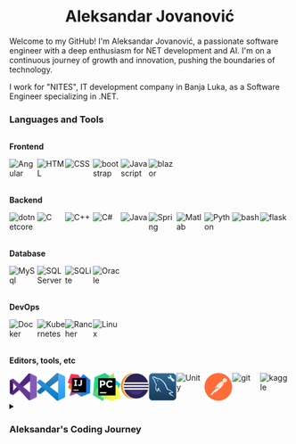 <h1 align="center">Aleksandar Jovanović</h1>

Welcome to my GitHub! I'm Aleksandar Jovanović, a passionate software engineer with a deep enthusiasm for NET development and AI. I'm on a continuous journey of growth and innovation, pushing the boundaries of technology.

I work for "NITES", IT development company in Banja Luka, as a Software Engineer specializing in .NET.


### Languages and Tools


<div class="column">
  
**Frontend**
<div class="row">
<img align="left" alt="Angular" title="Angular" width="50px" src="https://cdn.jsdelivr.net/gh/devicons/devicon@latest/icons/angular/angular-original.svg" />
<img align="left" alt="HTML" title="HTML" width="50px" src="https://cdn.jsdelivr.net/gh/devicons/devicon/icons/html5/html5-original.svg" />
<img align="left" alt="CSS" title="CSS" width="50px" src="https://cdn.jsdelivr.net/gh/devicons/devicon/icons/css3/css3-original.svg" />
<img align="left" alt="bootstrap" title="bootstrap" width="50px" src="https://cdn.jsdelivr.net/gh/devicons/devicon@latest/icons/bootstrap/bootstrap-original.svg" />
          
<img align="left" alt="Javascript" title="Javascript" width="50px" src="https://cdn.jsdelivr.net/gh/devicons/devicon/icons/javascript/javascript-original.svg" />
<img align="left" alt="blazor" title="blazor" width="50px" src="https://cdn.jsdelivr.net/gh/devicons/devicon@latest/icons/blazor/blazor-original.svg" />
          
<br><br><br>
</div>  
  
**Backend**
<div class="row">
<img align="left" alt="dotnetcore" title="dotnetcore" width="50px" src="https://cdn.jsdelivr.net/gh/devicons/devicon@latest/icons/dotnetcore/dotnetcore-original.svg" />         
<img align="left" alt="C" title="C" width="50px" src="https://cdn.jsdelivr.net/gh/devicons/devicon/icons/c/c-original.svg" />
<img align="left" alt="C++" title="C++" width="50px" src="https://cdn.jsdelivr.net/gh/devicons/devicon/icons/cplusplus/cplusplus-original.svg" />
<img align="left" alt="C#" title="C#" width="50px" src="https://cdn.jsdelivr.net/gh/devicons/devicon/icons/csharp/csharp-original.svg" />
<img align="left" alt="Java" title="Java" width="50px" src="https://cdn.jsdelivr.net/gh/devicons/devicon/icons/java/java-original.svg" />
<img align="left" alt="Spring" title="Spring" width="50px" src="https://cdn.jsdelivr.net/gh/devicons/devicon@latest/icons/spring/spring-original.svg" />
<img align="left" alt="Matlab" title="Matlab" width="50px" src="https://cdn.jsdelivr.net/gh/devicons/devicon@latest/icons/matlab/matlab-original.svg" />
<img align="left" alt="Python" title="Python" width="50px" src="https://cdn.jsdelivr.net/gh/devicons/devicon/icons/python/python-original.svg" />
<img align="left" alt="bash" title="bash" width="50px" src="https://cdn.jsdelivr.net/gh/devicons/devicon@latest/icons/bash/bash-original.svg" />
<img align="left" alt="flask" title="flask" width="50px" src="https://cdn.jsdelivr.net/gh/devicons/devicon@latest/icons/flask/flask-original.svg" />
          
<br><br><br>

</div>     

**Database**
<div class="row">
<img align="left" alt="MySql" title="MySql" width="50px" src="https://cdn.jsdelivr.net/gh/devicons/devicon/icons/mysql/mysql-original-wordmark.svg" />
<img align="left" alt="SQL Server" title="SQL server" width="50px" src="https://cdn.jsdelivr.net/gh/devicons/devicon/icons/microsoftsqlserver/microsoftsqlserver-original-wordmark.svg" />
<img align="left" alt="SQLite" title="SQLite" width="50px" src="https://cdn.jsdelivr.net/gh/devicons/devicon/icons/sqlite/sqlite-original-wordmark.svg" />  
<img align="left" alt="Oracle" title="Oracle" width="50px" src="https://cdn.jsdelivr.net/gh/devicons/devicon@latest/icons/oracle/oracle-original.svg" />         
<br><br><br>      
</div>

**DevOps**
<div class="row">
<img align="left" alt="Docker" title="Docker" width="50px" src="https://cdn.jsdelivr.net/gh/devicons/devicon@latest/icons/docker/docker-original-wordmark.svg"  />
<img align="left" alt="Kubernetes" title="Kubernetes" width="50px" src="https://cdn.jsdelivr.net/gh/devicons/devicon@latest/icons/kubernetes/kubernetes-original-wordmark.svg" />
<img align="left" alt="Rancher" title="Rancher" width="50px" src="https://cdn.jsdelivr.net/gh/devicons/devicon@latest/icons/rancher/rancher-original-wordmark.svg" />
<img align="left" alt="Linux" title="Linux" width="50px" src="https://cdn.jsdelivr.net/gh/devicons/devicon@latest/icons/linux/linux-original.svg" />
<br><br><br>      
</div>

**Editors, tools, etc**
<div class="row">
<img align="left" alt="Visual Studio" title="Visual Studio" width="50px" src="./resources/visual-studio_logo.png?raw=true" />
<img align="left" alt="Visual Studio Code" title="Visual Studio Code" width="50px" src="./resources/visual-studio-code_logo.png?raw=true" />
<img align="left" alt="IntelliJ IDEA" title="IntelliJ IDEA" width="50px" src="./resources/IntelliJ-IDEA_logo.png?raw=true" />
<img align="left" alt="PyCharm" title="PyCharm" width="50px" src="./resources/py-charm_logo.svg?raw=true" />
<img align="left" alt="Eclipse" title="Eclipse" width="50px" src="./resources/eclipse_logo.png?raw=true" />
<img align="left" alt="MySql Workbench" title="MySql Workbench" width="50px" src="./resources/mysql_workbench_logo.png?raw=true" />
<img align="left" alt="Unity" title="Unity" width="50px" src="https://cdn.jsdelivr.net/gh/devicons/devicon/icons/unity/unity-original-wordmark.svg" />
<img align="left" alt="Postman" title="Postman" width="50px" src="./resources/postman_logo.png?raw=true" />
<img align="left" alt="git" title="git" width="50px"  src="https://cdn.jsdelivr.net/gh/devicons/devicon@latest/icons/git/git-original.svg" />
<img align="left" alt="kaggle" title="kaggle" width="50px" src="https://cdn.jsdelivr.net/gh/devicons/devicon@latest/icons/kaggle/kaggle-original-wordmark.svg" />
<br><br><br>
</div>


<details>
  <summary><h3> Aleksandar's Coding Journey</h3></summary>
  My journey in the world of programming began in elementary school when I first started coding and participated in school competitions.

  I've been fortunate to continue exploring the fascinating world of programming under the guidance of my father, who was an experienced programmer. This early exposure to the field ignited my curiosity and nurtured my ambition to delve deeper into software development.

  Currently, I'm pursuing my degree in software engineering, and I'm excited to be a perpetual student of this ever-evolving field. Alongside my studies, I work as an educator in a private school, where I teach C# and Unity, sharing my knowledge and passion for programming with others.

  Throughout my college journey, I've been actively involved in various projects, with a strong focus on backend development. I relish the challenges of creating robust and efficient systems that make a difference.

  I'm constantly driven by my passion for technology and my eagerness to learn new things. I believe that the world of software development is limitless, and I'm excited to continue my journey, pushing boundaries, and making a positive impact with my code.


